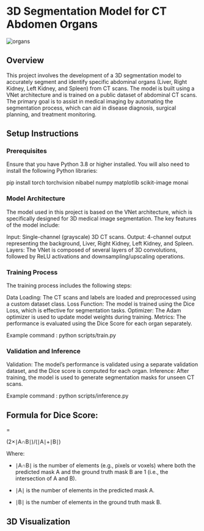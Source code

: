 # 3D Segmentation Model for CT Abdomen Organs

![organs](https://github.com/user-attachments/assets/13e3b9a3-b61e-4b3f-b5a2-f9f687d0bb11)


## Overview

This project involves the development of a 3D segmentation model to accurately segment and identify specific abdominal organs (Liver, Right Kidney, Left Kidney, and Spleen) from CT scans. The model is built using a VNet architecture and is trained on a public dataset of abdominal CT scans. The primary goal is to assist in medical imaging by automating the segmentation process, which can aid in disease diagnosis, surgical planning, and treatment monitoring.

## Setup Instructions

### Prerequisites

Ensure that you have Python 3.8 or higher installed. You will also need to install the following Python libraries:

pip install torch torchvision nibabel numpy matplotlib scikit-image monai

### Model Architecture

The model used in this project is based on the VNet architecture, which is specifically designed for 3D medical image segmentation. The key features of the model include:

Input: Single-channel (grayscale) 3D CT scans.
Output: 4-channel output representing the background, Liver, Right Kidney, Left Kidney, and Spleen.
Layers: The VNet is composed of several layers of 3D convolutions, followed by ReLU activations and downsampling/upscaling operations.

### Training Process

The training process includes the following steps:

Data Loading: The CT scans and labels are loaded and preprocessed using a custom dataset class.
Loss Function: The model is trained using the Dice Loss, which is effective for segmentation tasks.
Optimizer: The Adam optimizer is used to update model weights during training.
Metrics: The performance is evaluated using the Dice Score for each organ separately.

Example command :  python scripts/train.py


### Validation and Inference
Validation: The model’s performance is validated using a separate validation dataset, and the Dice score is computed for each organ.
Inference: After training, the model is used to generate segmentation masks for unseen CT scans.

Example command : python scripts/inference.py

## Formula for Dice Score:
=

(2×∣A∩B∣)/(∣A∣+∣B∣)
​
 
Where:


- ∣A∩B∣ is the number of elements (e.g., pixels or voxels) where both the predicted mask A and the ground truth mask B are 1 (i.e., the intersection of A and B).

- ∣A∣ is the number of elements in the predicted mask A.

- ∣B∣ is the number of elements in the ground truth mask B.




## 3D Visualization





